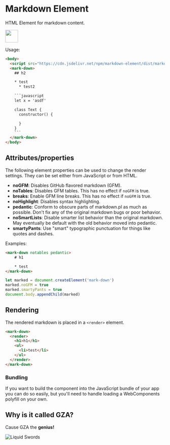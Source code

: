 # Markdown Element

HTML Element for markdown content.

<p>
  <a href="https://www.patreon.com/bePatron?u=880479">
    <img src="https://c5.patreon.com/external/logo/become_a_patron_button.png" height="40px" />
  </a>
</p>

Usage:

```html
<body>
  <script src="https://cdn.jsdelivr.net/npm/markdown-element/dist/markdown-element.min.js"></script>
  <mark-down>
    ## h2

    * test
      * test2

    ```javascript
    let x = 'asdf'

    class Text {
      constructor() {

      }
    }
    ```
  </mark-down>
</body>
```

## Attributes/properties

The following element properties can be used to change the render settings. They can be set either from JavaScript or from HTML.

* **noGFM**: Disables GitHub flavored markdown (GFM).
* **noTables**: Disables GFM tables. This has no effect if `noGFM` is true.
* **breaks**: Enable GFM line breaks. This has no effect if `noGFM` is true.
* **noHighlight**: Disables syntax highlighting.
* **pedantic**: Conform to obscure parts of markdown.pl as much as possible. Don't fix any of the original markdown bugs or poor behavior.
* **noSmartLists**: Disable smarter list behavior than the original markdown. May eventually be default with the old behavior moved into pedantic.
* **smartyPants**: Use "smart" typographic punctuation for things like quotes and dashes.

Examples:

```html
<mark-down notables pedantic>
    # h1

    * test
</mark-down>
```

```js
let marked = document.createElement('mark-down')
marked.noGFM = true
marked.smartyPants = true
document.body.appendChild(marked)
```

## Rendering

The rendered markdown is placed in a `<render>` element.

```html
<mark-down>
  <render>
    <h1>h1</h1>
    <ul>
      <li>test</li>
    </ul>
  </render>
</mark-down>
```

### Bundling

If you want to build the component into the JavaScript bundle of your app
you can do so easily, but you'll need to handle loading a WebComponents
polyfill on your own.

## Why is it called GZA?

Cause GZA the **genius!**

![Liquid Swords](https://file-vqxdxybyne.now.sh)